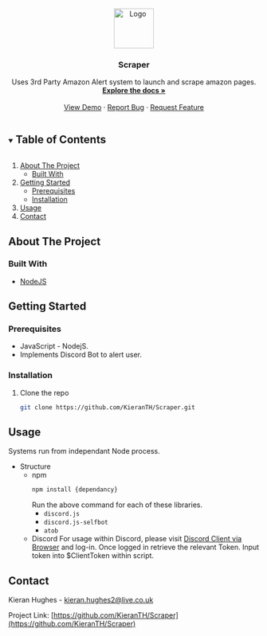 <!-- PROJECT LOGO -->
<br />
<p align="center">
  <a href="https://github.com/KieranTH/Scraper">
    <img src="images/logo.png" alt="Logo" width="80" height="80">
  </a>

  <h3 align="center">Scraper</h3>

  <p align="center">
    Uses 3rd Party Amazon Alert system to launch and scrape amazon pages.
    <br />
    <a href="https://github.com/KieranTH/Scraper"><strong>Explore the docs »</strong></a>
    <br />
    <br />
    <a href="https://github.com/KieranTH/Scraper">View Demo</a>
    ·
    <a href="https://github.com/KieranTH/Scraper/issues">Report Bug</a>
    ·
    <a href="https://github.com/KieranTH/Scraper/issues">Request Feature</a>
  </p>
</p>



<!-- TABLE OF CONTENTS -->
<details open="open">
  <summary><h2 style="display: inline-block">Table of Contents</h2></summary>
  <ol>
    <li>
      <a href="#about-the-project">About The Project</a>
      <ul>
        <li><a href="#built-with">Built With</a></li>
      </ul>
    </li>
    <li>
      <a href="#getting-started">Getting Started</a>
      <ul>
        <li><a href="#prerequisites">Prerequisites</a></li>
        <li><a href="#installation">Installation</a></li>
      </ul>
    </li>
    <li><a href="#usage">Usage</a></li>
    <li><a href="#contact">Contact</a></li>
  </ol>
</details>



<!-- ABOUT THE PROJECT -->
## About The Project


### Built With

* [NodeJS](https://nodejs.org/en/)



<!-- GETTING STARTED -->
## Getting Started


### Prerequisites

* JavaScript - NodejS.
* Implements Discord Bot to alert user.

### Installation

1. Clone the repo
   ```sh
   git clone https://github.com/KieranTH/Scraper.git
   ```



<!-- USAGE EXAMPLES -->
## Usage

Systems run from independant Node process.
* Structure
  * npm
    ```sh
    npm install {dependancy}
    ```
    Run the above command for each of these libraries.
    * `discord.js`
    * `discord.js-selfbot`
    * `atob`
  * Discord
    For usage within Discord, please visit [Discord Client via Browser](https://discord.com/) and log-in.
    Once logged in retrieve the relevant Token.
    Input token into $ClientToken within script.
    
    

<!-- CONTACT -->
## Contact

Kieran Hughes - kieran.hughes2@live.co.uk

Project Link: [https://github.com/KieranTH/Scraper](https://github.com/KieranTH/Scraper)






<!-- MARKDOWN LINKS & IMAGES -->
<!-- https://www.markdownguide.org/basic-syntax/#reference-style-links -->
[contributors-shield]: https://img.shields.io/github/contributors/github_username/repo.svg?style=for-the-badge
[contributors-url]: https://github.com/github_username/repo/graphs/contributors
[forks-shield]: https://img.shields.io/github/forks/github_username/repo.svg?style=for-the-badge
[forks-url]: https://github.com/github_username/repo/network/members
[stars-shield]: https://img.shields.io/github/stars/github_username/repo.svg?style=for-the-badge
[stars-url]: https://github.com/github_username/repo/stargazers
[issues-shield]: https://img.shields.io/github/issues/github_username/repo.svg?style=for-the-badge
[issues-url]: https://github.com/github_username/repo/issues
[license-shield]: https://img.shields.io/github/license/github_username/repo.svg?style=for-the-badge
[license-url]: https://github.com/github_username/repo/blob/master/LICENSE.txt
[linkedin-shield]: https://img.shields.io/badge/-LinkedIn-black.svg?style=for-the-badge&logo=linkedin&colorB=555
[linkedin-url]: https://linkedin.com/in/github_username
